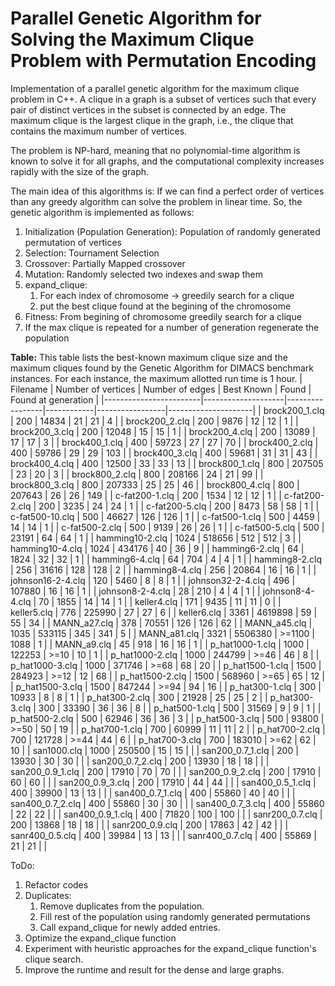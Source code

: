 # Parallel Genetic Algorithm for Solving the Maximum Clique Problem with Permutation Encoding

Implementation of a parallel genetic algorithm for the maximum clique problem in C++. A clique in a graph is a subset of vertices such that every pair of distinct vertices in the subset is connected by an edge. The maximum clique is the largest clique in the graph, i.e., the clique that contains the maximum number of vertices.

The problem is NP-hard, meaning that no polynomial-time algorithm is known to solve it for all graphs, and the computational complexity increases rapidly with the size of the graph.

The main idea of this algorithms is: If we can find a perfect order of vertices than any greedy algorithm can solve the problem in linear time. So, the genetic algorithm is implemented as follows:

1. Initialization (Population Generation): Population of randomly generated permutation of vertices
2. Selection: Tournament Selection
3. Crossover: Partially Mapped crossover
4. Mutation: Randomly selected two indexes and swap them
5. expand_clique:
   1. For each index of chromosome -> greedily search for a clique
   2. put the best clique found at the begining of the chromosome
6. Fitness: From begining of chromosome greedily search for a clique
7. If the max clique is repeated for a number of generation regenerate the population

**Table:** This table lists the best-known maximum clique size and the maximum cliques found by the Genetic Algorithm for DIMACS benchmark instances. For each instance, the maximum allotted run time is 1 hour.
| Filename               | Number of vertices | Number of edges | Best Known | Found           | Found at generation |
|------------------------|--------------------|-----------------|------------|-----------------|---------------------|
| brock200_1.clq         | 200                | 14834           | 21         | 21              | 4                    |
| brock200_2.clq         | 200                | 9876            | 12         | 12              | 1                   |
| brock200_3.clq         | 200                | 12048           | 15         | 15              | 1                    |
| brock200_4.clq         | 200                | 13089           | 17         | 17              | 3                    |
| brock400_1.clq         | 400                | 59723           | 27         | 27              | 70                    |
| brock400_2.clq         | 400                | 59786           | 29         | 29              | 103                    |
| brock400_3.clq         | 400                | 59681           | 31         | 31              | 43                    |
| brock400_4.clq         | 400                | 12500           | 33         | 33              | 13                    |
| brock800_1.clq         | 800                | 207505          | 23         | 20              | 3                    |
| brock800_2.clq         | 800                | 208166          | 24         | 21              | 99                    |
| brock800_3.clq         | 800                | 207333          | 25         | 25              | 46                    |
| brock800_4.clq         | 800                | 207643          | 26         | 26              | 149                    |
| c-fat200-1.clq         | 200                | 1534            | 12         | 12              | 1                    |
| c-fat200-2.clq         | 200                | 3235            | 24         | 24              | 1                    |
| c-fat200-5.clq         | 200                | 8473            | 58         | 58              | 1                    |
| c-fat500-10.clq        | 500                | 46627           | 126        | 126             | 1                    |
| c-fat500-1.clq         | 500                | 4459            | 14         | 14              | 1                    |
| c-fat500-2.clq         | 500                | 9139            | 26         | 26              | 1                    |
| c-fat500-5.clq         | 500                | 23191           | 64         | 64              | 1                    |
| hamming10-2.clq        | 1024               | 518656          | 512        | 512             | 3                    |
| hamming10-4.clq        | 1024               | 434176          | 40         | 36              | 9                    |
| hamming6-2.clq         | 64                 | 1824            | 32         | 32              | 1                    |
| hamming6-4.clq         | 64                 | 704             | 4          | 4               | 1                    |
| hamming8-2.clq         | 256                | 31616           | 128        | 128             | 2                    |
| hamming8-4.clq         | 256                | 20864           | 16         | 16              | 1                    |
| johnson16-2-4.clq      | 120                | 5460            | 8          | 8               | 1                    |
| johnson32-2-4.clq      | 496                | 107880          | 16         | 16              | 1                    |
| johnson8-2-4.clq       | 28                 | 210             | 4          | 4               | 1                    |
| johnson8-4-4.clq       | 70                 | 1855            | 14         | 14              | 1                    |
| keller4.clq            | 171                | 9435            | 11         | 11              | 0                    |
| keller5.clq            | 776                | 225990          | 27         | 27              | 6                    |
| keller6.clq            | 3361               | 4619898         | 59         | 55              | 34                    |
| MANN_a27.clq           | 378                | 70551           | 126        | 126             | 62                    |
| MANN_a45.clq           | 1035               | 533115          | 345        | 341             | 5                    |
| MANN_a81.clq           | 3321               | 5506380         | >=1100     | 1088            | 1                    |
| MANN_a9.clq            | 45                 | 918             | 16         | 16              | 1                    |
| p_hat1000-1.clq        | 1000               | 122253          | >=10       | 10              | 1                    |
| p_hat1000-2.clq        | 1000               | 244799          | >=46       | 46              | 8                    |
| p_hat1000-3.clq        | 1000               | 371746          | >=68       | 68              | 20                    |
| p_hat1500-1.clq        | 1500               | 284923          | >=12       | 12              | 68                    |
| p_hat1500-2.clq        | 1500               | 568960          | >=65       | 65              | 12                    |
| p_hat1500-3.clq        | 1500               | 847244          | >=94       | 94              | 16                    |
| p_hat300-1.clq         | 300                | 10933           | 8          | 8               | 1                    |
| p_hat300-2.clq         | 300                | 21928           | 25         | 25              | 2                    |
| p_hat300-3.clq         | 300                | 33390           | 36         | 36              | 8                    |
| p_hat500-1.clq         | 500                | 31569           | 9          | 9               | 1                    |
| p_hat500-2.clq         | 500                | 62946           | 36         | 36              | 3                    |
| p_hat500-3.clq         | 500                | 93800           | >=50       | 50              | 19                    |
| p_hat700-1.clq         | 700                | 60999           | 11         | 11              | 2                    |
| p_hat700-2.clq         | 700                | 121728          | >=44       | 44              | 6                    |
| p_hat700-3.clq         | 700                | 183010          | >=62       | 62              | 10                    |
| san1000.clq            | 1000               | 250500          | 15         | 15              |                     |
| san200_0.7_1.clq       | 200                | 13930           | 30         | 30              |                     |
| san200_0.7_2.clq       | 200                | 13930           | 18         | 18              |                     |
| san200_0.9_1.clq       | 200                | 17910           | 70         | 70              |                     |
| san200_0.9_2.clq       | 200                | 17910           | 60         | 60              |                     |
| san200_0.9_3.clq       | 200                | 17910           | 44         | 44              |                     |
| san400_0.5_1.clq       | 400                | 39900           | 13         | 13              |                     |
| san400_0.7_1.clq       | 400                | 55860           | 40         | 40              |                     |
| san400_0.7_2.clq       | 400                | 55860           | 30         | 30              |                     |
| san400_0.7_3.clq       | 400                | 55860           | 22         | 22              |                     |
| san400_0.9_1.clq       | 400                | 71820           | 100        | 100             |                     |
| sanr200_0.7.clq        | 200                | 13868           | 18         | 18              |                     |
| sanr200_0.9.clq        | 200                | 17863           | 42         | 42              |                     |
| sanr400_0.5.clq        | 400                | 39984           | 13         | 13              |                     |
| sanr400_0.7.clq        | 400                | 55869           | 21         | 21              |                     |



ToDo:
1. Refactor codes
2. Duplicates:
   1. Remove duplicates from the population.
   2. Fill rest of the population using randomly generated permutations
   3. Call expand_clique for newly added entries.
3. Optimize the expand_clique function
4. Experiment with heuristic approaches for the expand_clique function's clique search.
5. Improve the runtime and result for the dense and large graphs.
